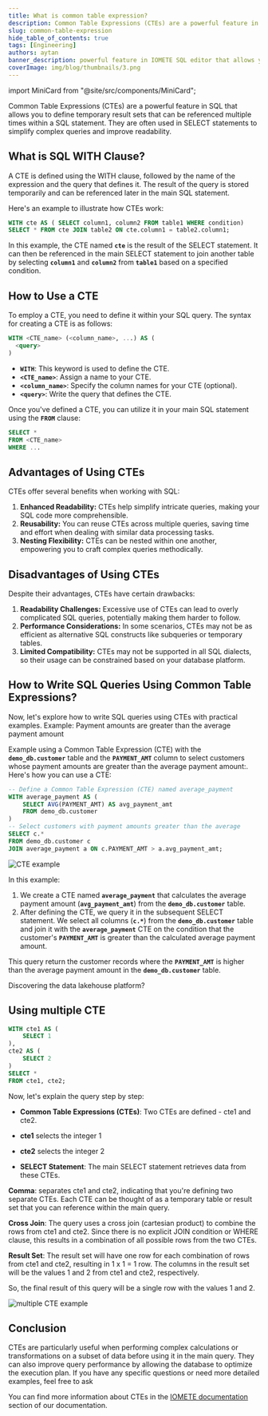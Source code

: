 ```yaml
---
title: What is common table expression?
description: Common Table Expressions (CTEs) are a powerful feature in SQL that allows you to define temporary result sets that can be referenced multiple times within a SQL statement
slug: common-table-expression
hide_table_of_contents: true
tags: [Engineering]
authors: aytan
banner_description: powerful feature in IOMETE SQL editor that allows you to define temporary result sets
coverImage: img/blog/thumbnails/3.png
---
```


import MiniCard from "@site/src/components/MiniCard";

Common Table Expressions (CTEs) are a powerful feature in SQL that allows you to define temporary result sets that can be referenced multiple times within a SQL statement. They are often used in SELECT statements to simplify complex queries and improve readability.

<!-- truncate -->

## **What is SQL WITH Clause?**

A CTE is defined using the WITH clause, followed by the name of the expression and the query that defines it. The result of the query is stored temporarily and can be referenced later in the main SQL statement.

Here's an example to illustrate how CTEs work:

```sql
WITH cte AS ( SELECT column1, column2 FROM table1 WHERE condition)
SELECT * FROM cte JOIN table2 ON cte.column1 = table2.column1;
```

In this example, the CTE named **`cte`** is the result of the SELECT statement. It can then be referenced in the main SELECT statement to join another table by selecting **`column1`** and **`column2`** from **`table1`** based on a specified condition.

## **How to Use a CTE**

To employ a CTE, you need to define it within your SQL query. The syntax for creating a CTE is as follows:

```sql
WITH <CTE_name> (<column_name>, ...) AS (
  <query>
)
```

- **`WITH`**: This keyword is used to define the CTE.
- **`<CTE_name>`**: Assign a name to your CTE.
- **`<column_name>`**: Specify the column names for your CTE (optional).
- **`<query>`**: Write the query that defines the CTE.

Once you've defined a CTE, you can utilize it in your main SQL statement using the **`FROM`** clause:

```sql
SELECT *
FROM <CTE_name>
WHERE ...
```

## **Advantages of Using CTEs**

CTEs offer several benefits when working with SQL:

1. **Enhanced Readability:** CTEs help simplify intricate queries, making your SQL code more comprehensible.
2. **Reusability:** You can reuse CTEs across multiple queries, saving time and effort when dealing with similar data processing tasks.
3. **Nesting Flexibility:** CTEs can be nested within one another, empowering you to craft complex queries methodically.

## **Disadvantages of Using CTEs**

Despite their advantages, CTEs have certain drawbacks:

1. **Readability Challenges:** Excessive use of CTEs can lead to overly complicated SQL queries, potentially making them harder to follow.
2. **Performance Considerations:** In some scenarios, CTEs may not be as efficient as alternative SQL constructs like subqueries or temporary tables.
3. **Limited Compatibility:** CTEs may not be supported in all SQL dialects, so their usage can be constrained based on your database platform.

## **How to Write SQL Queries Using Common Table Expressions?**

Now, let's explore how to write SQL queries using CTEs with practical examples. Example: Payment amounts are greater than the average payment amount

Example using a Common Table Expression (CTE) with the **`demo_db.customer`** table and the **`PAYMENT_AMT`** column to select customers whose payment amounts are greater than the average payment amount:. Here's how you can use a CTE:

```sql
-- Define a Common Table Expression (CTE) named average_payment
WITH average_payment AS (
    SELECT AVG(PAYMENT_AMT) AS avg_payment_amt
    FROM demo_db.customer
)
-- Select customers with payment amounts greater than the average
SELECT c.*
FROM demo_db.customer c
JOIN average_payment a ON c.PAYMENT_AMT > a.avg_payment_amt;
```

![CTE example](/img/blog/2023-09-14-common-table-expression/common-table-expression-example.png)

In this example:

1. We create a CTE named **`average_payment`** that calculates the average payment amount (**`avg_payment_amt`**) from the **`demo_db.customer`** table.
2. After defining the CTE, we query it in the subsequent SELECT statement. We select all columns (**`c.*`**) from the **`demo_db.customer`** table and join it with the **`average_payment`** CTE on the condition that the customer's **`PAYMENT_AMT`** is greater than the calculated average payment amount.

This query return the customer records where the **`PAYMENT_AMT`** is higher than the average payment amount in the **`demo_db.customer`** table.

<MiniCard link="https://sandbox.iomete.com/auth/realms/iomete/protocol/openid-connect/registrations?client_id=app&response_type=code&scope=openid&redirect_uri=http://sandbox.iomete.com" linkName="Try Sandbox">Discovering the data lakehouse platform?</MiniCard>

## Using multiple CTE

```sql
WITH cte1 AS (
    SELECT 1
),
cte2 AS (
    SELECT 2
)
SELECT *
FROM cte1, cte2;
```

Now, let's explain the query step by step:

- **Common Table Expressions (CTEs)**: Two CTEs are defined - cte1 and cte2.

- **cte1** selects the integer 1
- **cte2** selects the integer 2

- **SELECT Statement**: The main SELECT statement retrieves data from these CTEs.

**Comma**: separates cte1 and cte2, indicating that you're defining two separate CTEs. Each CTE can be thought of as a temporary table or result set that you can reference within the main query.

**Cross Join**: The query uses a cross join (cartesian product) to combine the rows from cte1 and cte2. Since there is no explicit JOIN condition or WHERE clause, this results in a combination of all possible rows from the two CTEs.

**Result Set**: The result set will have one row for each combination of rows from cte1 and cte2, resulting in 1 x 1 = 1 row. The columns in the result set will be the values 1 and 2 from cte1 and cte2, respectively.

So, the final result of this query will be a single row with the values 1 and 2.

![multiple CTE example](/img/blog/2023-09-14-common-table-expression/multiple-cte-example.png)

## **Conclusion**

CTEs are particularly useful when performing complex calculations or transformations on a subset of data before using it in the main query. They can also improve query performance by allowing the database to optimize the execution plan. If you have any specific questions or need more detailed examples, feel free to ask

You can find more information about CTEs in the [IOMETE documentation](https://iomete.com/docs/spark-sql/queries/common-table-expression-cte) section of our documentation.
